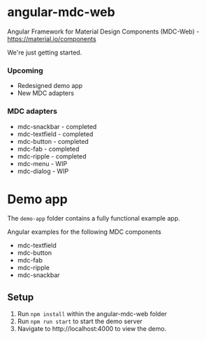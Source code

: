 # angular-mdc-web
Angular Framework for Material Design Components (MDC-Web) - https://material.io/components

We're just getting started.

### Upcoming
 * Redesigned demo app
 * New MDC adapters

### MDC adapters
* mdc-snackbar - completed
* mdc-textfield - completed
* mdc-button - completed
* mdc-fab - completed
* mdc-ripple - completed
* mdc-menu - WIP
* mdc-dialog - WIP

# Demo app

The `demo-app` folder contains a fully functional example app.

Angular examples for the following MDC components
 * mdc-textfield
 * mdc-button
 * mdc-fab
 * mdc-ripple
 * mdc-snackbar

## Setup

1. Run `npm install` within the angular-mdc-web folder
2. Run `npm run start` to start the demo server
3. Navigate to http://localhost:4000 to view the demo.
